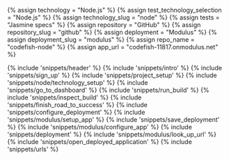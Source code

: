 {% assign technology = "Node.js" %}
{% assign test_technology_selection = "Node.js" %}
{% assign technology_slug = "node" %}
{% assign tests = "Jasmine specs" %}
{% assign repository = "GitHub" %}
{% assign repository_slug = "github" %}
{% assign deployment = "Modulus" %}
{% assign deployment_slug = "modulus" %}
{% assign repo_name = "codefish-node" %}
{% assign app_url = "codefish-11817.onmodulus.net" %}

{% include 'snippets/header' %}
{% include 'snippets/intro' %}
{% include 'snippets/sign_up' %}
{% include 'snippets/project_setup' %}
{% include 'snippets/node/technology_setup' %}
{% include 'snippets/go_to_dashboard' %}
{% include 'snippets/run_build' %}
{% include 'snippets/inspect_build' %}
{% include 'snippets/finish_road_to_success' %}
{% include 'snippets/configure_deployment' %}
{% include 'snippets/modulus/setup_app' %}
{% include 'snippets/save_deployment' %}
{% include 'snippets/modulus/configure_app' %}
{% include 'snippets/deployment' %}
{% include 'snippets/modulus/look_up_url' %}
{% include 'snippets/open_deployed_application' %}
{% include 'snippets/urls' %}
